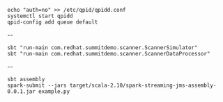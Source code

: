     echo "auth=no" >> /etc/qpid/qpidd.conf
    systemctl start qpidd
    qpid-config add queue default

--

    sbt "run-main com.redhat.summitdemo.scanner.ScannerSimulator"
    sbt "run-main com.redhat.summitdemo.scanner.ScannerDataProcessor"

--

    sbt assembly
    spark-submit --jars target/scala-2.10/spark-streaming-jms-assembly-0.0.1.jar example.py
